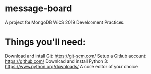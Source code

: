 # message-board

A project for MongoDB WiCS 2019 Development Practices.

# Things you'll need:
Download and intall Git: https://git-scm.com/
Setup a Github account: https://github.com/
Download and install Python 3: https://www.python.org/downloads/
A code editor of your choice
